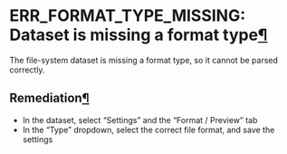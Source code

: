 ERR\_FORMAT\_TYPE\_MISSING: Dataset is missing a format type[¶](#err-format-type-missing-dataset-is-missing-a-format-type "Permalink to this heading")
======================================================================================================================================================


The file\-system dataset is missing a format type, so it cannot be parsed correctly.



Remediation[¶](#remediation "Permalink to this heading")
--------------------------------------------------------


* In the dataset, select “Settings” and the “Format / Preview” tab
* In the “Type” dropdown, select the correct file format, and save the settings
